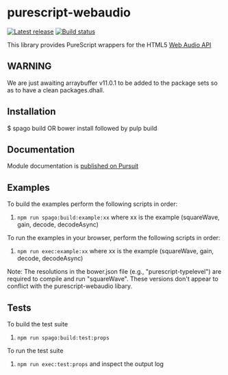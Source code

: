 # purescript-webaudio

[![Latest release](http://img.shields.io/github/release/adkelley/purescript-webaudio.svg)](https://github.com/adkelley/purescript-webaudio/releases)
[![Build status](https://travis-ci.org/adkelley/purescript-webaudio.svg?branch=master)](https://travis-ci.org/adkelley/purescript-webaudio)

This library provides PureScript wrappers for the HTML5 [Web Audio
API](https://webaudio.github.io/web-audio-api/)

## WARNING

We are just awaiting arraybuffer v11.0.1 to be added to the package sets so as to have a clean packages.dhall.

## Installation

$ spago build OR  bower install followed by pulp build
  
## Documentation
Module documentation is [published on Pursuit](https://pursuit.purescript.org/packages/purescript-webaudio)
  
## Examples  

To build the examples perform the following scripts in order:
1. `npm run spago:build:example:xx` where xx is the example (squareWave, gain, decode, decodeAsync)

To run the examples in your browser, perform the following scripts in order:
1. `npm run exec:example:xx` where xx is the example (squareWave, gain, decode, decodeAsync)

Note: The resolutions in the bower.json file (e.g., "purescript-typelevel") are required to compile and run "squareWave". These versions don't appear to conflict
with the purescript-webaudio libary.

## Tests

To build the test suite
1. `npm run spago:build:test:props`

To run the test suite
1. `npm run exec:test:props` and inspect the output log


